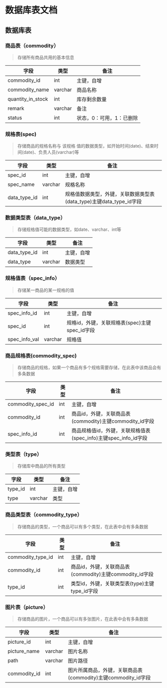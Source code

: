 # 数据库表文档

## 数据库表

### 商品表（commodity）

> 存储所有商品共用的基本信息

| 字段              | 类型    | 备注                     |
| ----------------- | ------- | ------------------------ |
| commodity_id      | int     | 主键，自增               |
| commodity_name    | varchar | 商品名称                 |
| quantity_in_stock | int     | 库存剩余数量             |
| remark            | varchar | 备注                     |
| status            | int     | 状态，0：可用，1：已删除 |

### 规格表(spec)

> 存储商品的规格名称与 该规格 值的数据类型，如开始时间(date)、结束时间(date)、负责人员(varchar)等

| 字段         | 类型    | 备注                                                         |
| ------------ | ------- | ------------------------------------------------------------ |
| spec_id      | int     | 主键，自增                                                   |
| spec_name    | varchar | 规格名称                                                     |
| data_type_id | int     | 规格值数据类型，外键，关联数据类型表(data_type)主键data_type_id字段 |

### 数据类型表（data_type）

> 存储规格值可能的数据类型，如date、varchar、int等

| 字段         | 类型    | 备注       |
| ------------ | ------- | ---------- |
| data_type_id | int     | 主键，自增 |
| data_type    | varchar | 数据类型   |

### 规格值表（spec_info）

> 存储某一商品的某一规格的值

| 字段          | 类型    | 备注       |
| ------------- | ------- | ---------- |
| spec_info_id | int | 主键，自增 |
| spec_id       | int     | 规格id，外键，关联规格表(spec)主键spec_id字段 |
| spec_info_val | varchar | 规格值                                              |

### 商品规格表(commodity_spec)

> 存储商品的规格，如果一个商品有多个规格需要存储，在此表中该商品会有多条数据

| 字段              | 类型 | 备注                                                         |
| ----------------- | ---- | ------------------------------------------------------------ |
| commodity_spec_id | int  | 主键，自增                                                   |
| commodity_id      | int  | 商品id，外键，关联商品表(commodity)主键commodity_id字段      |
| spec_info_id      | int  | 商品规格值id，外键，关联规格值表(spec_info)主键spec_info_id字段 |

### 类型表（type）

> 存储库中商品的所有类型

| 字段    | 类型    | 备注       |
| ------- | ------- | ---------- |
| type_id | int     | 主键，自增 |
| type    | varchar | 类型       |

### 商品类型表（commodity_type）

> 存储商品的类型，一个商品可以有多个类型，在此表中会有多条数据

| 字段              | 类型 | 备注                                                    |
| ----------------- | ---- | ------------------------------------------------------- |
| commodity_type_id | int  | 主键，自增                                              |
| commodity_id      | int  | 商品id，外键，关联商品表(commodity)主键commodity_id字段 |
| type_id           | int  | 类型id，外键，关联类型表(type)主键type_id字段           |

### 图片表（picture）

> 存储商品的图片，一个商品可以有多张图片，在此表中会有多条数据

| 字段         | 类型    | 备注                                                         |
| ------------ | ------- | ------------------------------------------------------------ |
| picture_id   | int     | 主键，自增                                                   |
| picture_name | varchar | 图片名称                                                     |
| path         | varchar | 图片路径                                                     |
| commodity_id | int     | 图片所属商品，外键，关联商品表(commodity)主键commodity_id字段 |


